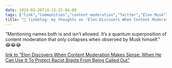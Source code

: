 ```yaml
---
date: 2024-03-26T14:13:22-04:00
tags: ["link","Communities","content moderation","Twitter","Elon Musk"]
title: "🔗 linkblog: my thoughts on 'Elon Discovers When Content Moderation Makes Sense: When He Can Use It To Protect Racist Bigots From Being Called Out'"
---
```

"Mentioning names both is and isn’t allowed. It’s a quantum superposition of content moderation that only collapses when observed by Musk himself." 😂😂😂

[link to "Elon Discovers When Content Moderation Makes Sense: When He Can Use It To Protect Racist Bigots From Being Called Out"](https://www.techdirt.com/2024/03/26/elon-discovers-when-content-moderation-makes-sense-when-he-can-use-it-to-protect-racist-bigots-from-being-called-out/)